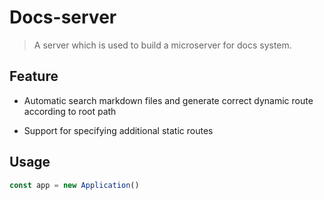 # Docs-server

> A server which is used to build a microserver for docs system.

## Feature

- Automatic search markdown files and generate correct dynamic route according to root path

- Support for specifying additional static routes

## Usage

```js
const app = new Application()
```
